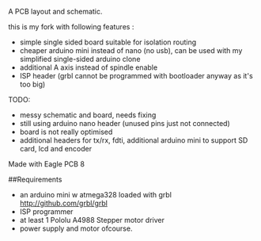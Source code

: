 A PCB layout and schematic.

this is my fork with following features :

 * simple single sided board suitable for isolation routing
 * cheaper arduino mini instead of nano (no usb), can be used with my simplified single-sided arduino clone
 * additional A axis instead of spindle enable
 * ISP header (grbl cannot be programmed with bootloader anyway as it's too big)

TODO:
 * messy schematic and board, needs fixing
 * still using arduino nano header (unused pins just not connected) 
 * board is not really optimised
 * additional headers for tx/rx, fdti, additional arduino mini to support SD card, lcd and encoder

Made with Eagle PCB 8

##Requirements
* an arduino mini w atmega328 loaded with grbl http://github.com/grbl/grbl
* ISP programmer
* at least 1 Pololu A4988 Stepper motor driver
* power supply and motor ofcourse. 


